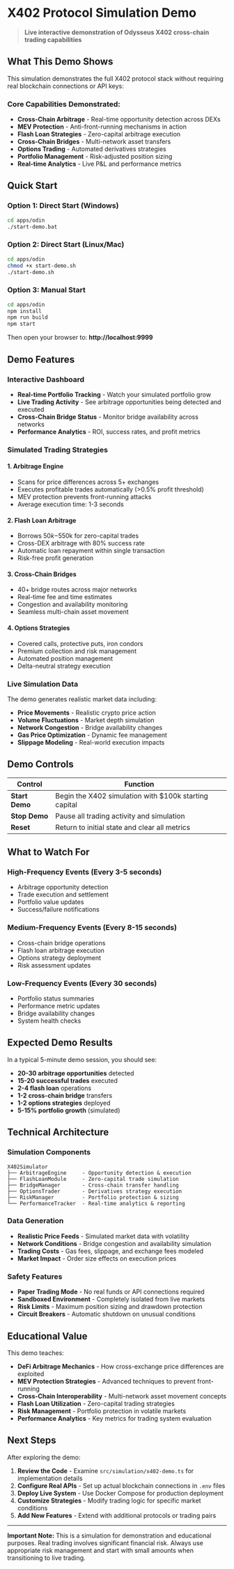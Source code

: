 # X402 Protocol Simulation Demo

> **Live interactive demonstration of Odysseus X402 cross-chain trading capabilities**

## What This Demo Shows

This simulation demonstrates the full X402 protocol stack without requiring real blockchain connections or API keys:

### Core Capabilities Demonstrated:
- **Cross-Chain Arbitrage** - Real-time opportunity detection across DEXs
- **MEV Protection** - Anti-front-running mechanisms in action  
- **Flash Loan Strategies** - Zero-capital arbitrage execution
- **Cross-Chain Bridges** - Multi-network asset transfers
- **Options Trading** - Automated derivatives strategies
- **Portfolio Management** - Risk-adjusted position sizing
- **Real-time Analytics** - Live P&L and performance metrics

## Quick Start

### Option 1: Direct Start (Windows)
```bash
cd apps/odin
./start-demo.bat
```

### Option 2: Direct Start (Linux/Mac)
```bash
cd apps/odin
chmod +x start-demo.sh
./start-demo.sh
```

### Option 3: Manual Start
```bash
cd apps/odin
npm install
npm run build
npm start
```

Then open your browser to: **http://localhost:9999**

## Demo Features

### Interactive Dashboard
- **Real-time Portfolio Tracking** - Watch your simulated portfolio grow
- **Live Trading Activity** - See arbitrage opportunities being detected and executed
- **Cross-Chain Bridge Status** - Monitor bridge availability across networks
- **Performance Analytics** - ROI, success rates, and profit metrics

### Simulated Trading Strategies

#### 1. **Arbitrage Engine**
- Scans for price differences across 5+ exchanges
- Executes profitable trades automatically (>0.5% profit threshold)
- MEV protection prevents front-running attacks
- Average execution time: 1-3 seconds

#### 2. **Flash Loan Arbitrage**
- Borrows $50k-$550k for zero-capital trades
- Cross-DEX arbitrage with 80% success rate
- Automatic loan repayment within single transaction
- Risk-free profit generation

#### 3. **Cross-Chain Bridges**
- 40+ bridge routes across major networks
- Real-time fee and time estimates
- Congestion and availability monitoring
- Seamless multi-chain asset movement

#### 4. **Options Strategies**
- Covered calls, protective puts, iron condors
- Premium collection and risk management
- Automated position management
- Delta-neutral strategy execution

### Live Simulation Data

The demo generates realistic market data including:
- **Price Movements** - Realistic crypto price action
- **Volume Fluctuations** - Market depth simulation
- **Network Congestion** - Bridge availability changes
- **Gas Price Optimization** - Dynamic fee management
- **Slippage Modeling** - Real-world execution impacts

## Demo Controls

| Control | Function |
|---------|----------|
| **Start Demo** | Begin the X402 simulation with $100k starting capital |
| **Stop Demo** | Pause all trading activity and simulation |
| **Reset** | Return to initial state and clear all metrics |

## What to Watch For

### High-Frequency Events (Every 3-5 seconds)
- Arbitrage opportunity detection
- Trade execution and settlement
- Portfolio value updates
- Success/failure notifications

### Medium-Frequency Events (Every 8-15 seconds)
- Cross-chain bridge operations
- Flash loan arbitrage execution
- Options strategy deployment
- Risk assessment updates

### Low-Frequency Events (Every 30 seconds)
- Portfolio status summaries
- Performance metric updates
- Bridge availability changes
- System health checks

## Expected Demo Results

In a typical 5-minute demo session, you should see:

- **20-30 arbitrage opportunities** detected
- **15-20 successful trades** executed  
- **2-4 flash loan** operations
- **1-2 cross-chain bridge** transfers
- **1-2 options strategies** deployed
- **5-15% portfolio growth** (simulated)

## Technical Architecture

### Simulation Components
```
X402Simulator
├── ArbitrageEngine     - Opportunity detection & execution
├── FlashLoanModule     - Zero-capital trade simulation  
├── BridgeManager       - Cross-chain transfer handling
├── OptionsTrader       - Derivatives strategy execution
├── RiskManager         - Portfolio protection & sizing
└── PerformanceTracker  - Real-time analytics & reporting
```

### Data Generation
- **Realistic Price Feeds** - Simulated market data with volatility
- **Network Conditions** - Bridge congestion and availability simulation
- **Trading Costs** - Gas fees, slippage, and exchange fees modeled
- **Market Impact** - Order size effects on execution prices

### Safety Features
- **Paper Trading Mode** - No real funds or API connections required
- **Sandboxed Environment** - Completely isolated from live markets
- **Risk Limits** - Maximum position sizing and drawdown protection
- **Circuit Breakers** - Automatic shutdown on unusual conditions

## Educational Value

This demo teaches:
- **DeFi Arbitrage Mechanics** - How cross-exchange price differences are exploited
- **MEV Protection Strategies** - Advanced techniques to prevent front-running
- **Cross-Chain Interoperability** - Multi-network asset movement concepts
- **Flash Loan Utilization** - Zero-capital trading strategies
- **Risk Management** - Portfolio protection in volatile markets
- **Performance Analytics** - Key metrics for trading system evaluation

## Next Steps

After exploring the demo:

1. **Review the Code** - Examine `src/simulation/x402-demo.ts` for implementation details
2. **Configure Real APIs** - Set up actual blockchain connections in `.env` files  
3. **Deploy Live System** - Use Docker Compose for production deployment
4. **Customize Strategies** - Modify trading logic for specific market conditions
5. **Add New Features** - Extend with additional protocols or trading pairs

---

**Important Note:** This is a simulation for demonstration and educational purposes. Real trading involves significant financial risk. Always use appropriate risk management and start with small amounts when transitioning to live trading.